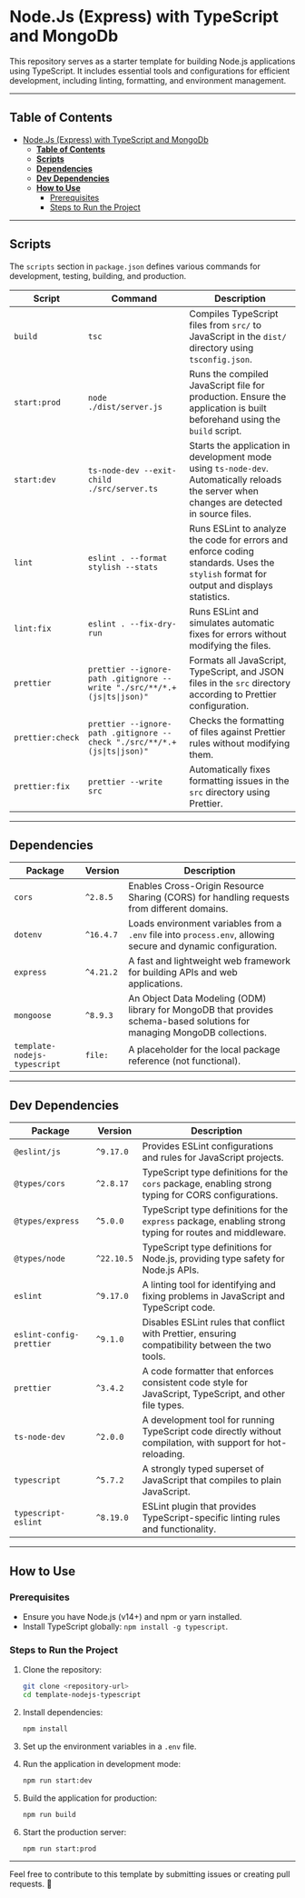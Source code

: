 # Node.Js (Express) with TypeScript and MongoDb

This repository serves as a starter template for building Node.js applications using TypeScript. It includes essential tools and configurations for efficient development, including linting, formatting, and environment management.

---

## **Table of Contents**
- [Node.Js (Express) with TypeScript and MongoDb](#nodejs-express-with-typescript-and-mongodb)
  - [**Table of Contents**](#table-of-contents)
  - [**Scripts**](#scripts)
  - [**Dependencies**](#dependencies)
  - [**Dev Dependencies**](#dev-dependencies)
  - [**How to Use**](#how-to-use)
    - [Prerequisites](#prerequisites)
    - [Steps to Run the Project](#steps-to-run-the-project)

---

## **Scripts**

The `scripts` section in `package.json` defines various commands for development, testing, building, and production.

| **Script**       | **Command**                                                 | **Description**                                                                                                                             |
| ---------------- | ----------------------------------------------------------- | ------------------------------------------------------------------------------------------------------------------------------------------- |
| `build`          | `tsc`                                                       | Compiles TypeScript files from `src/` to JavaScript in the `dist/` directory using `tsconfig.json`.                                         |
| `start:prod`     | `node ./dist/server.js`                                     | Runs the compiled JavaScript file for production. Ensure the application is built beforehand using the `build` script.                      |
| `start:dev`      | `ts-node-dev --exit-child ./src/server.ts`                  | Starts the application in development mode using `ts-node-dev`. Automatically reloads the server when changes are detected in source files. |
| `lint`           | `eslint . --format stylish --stats`                         | Runs ESLint to analyze the code for errors and enforce coding standards. Uses the `stylish` format for output and displays statistics.      |
| `lint:fix`       | `eslint . --fix-dry-run`                                    | Runs ESLint and simulates automatic fixes for errors without modifying the files.                                                           |
| `prettier`       | `prettier --ignore-path .gitignore --write "./src/**/*.+(js\|ts\|json)"`   | Formats all JavaScript, TypeScript, and JSON files in the `src` directory according to Prettier configuration.                 |
| `prettier:check` | `prettier --ignore-path .gitignore --check "./src/**/*.+(js\|ts\|json)"`   | Checks the formatting of files against Prettier rules without modifying them.                                                  |                                                                                           | json)"` | Checks the formatting of files against Prettier rules without modifying them.                                  |
| `prettier:fix`   | `prettier --write src`                                      | Automatically fixes formatting issues in the `src` directory using Prettier.                                                                |

---

## **Dependencies**

| **Package**                  | **Version** | **Description**                                                                                                          |
| ---------------------------- | ----------- | ------------------------------------------------------------------------------------------------------------------------ |
| `cors`                       | `^2.8.5`    | Enables Cross-Origin Resource Sharing (CORS) for handling requests from different domains.                               |
| `dotenv`                     | `^16.4.7`   | Loads environment variables from a `.env` file into `process.env`, allowing secure and dynamic configuration.            |
| `express`                    | `^4.21.2`   | A fast and lightweight web framework for building APIs and web applications.                                             |
| `mongoose`                   | `^8.9.3`    | An Object Data Modeling (ODM) library for MongoDB that provides schema-based solutions for managing MongoDB collections. |
| `template-nodejs-typescript` | `file:`     | A placeholder for the local package reference (not functional).                                                          |

---

## **Dev Dependencies**

| **Package**              | **Version** | **Description**                                                                                              |
| ------------------------ | ----------- | ------------------------------------------------------------------------------------------------------------ |
| `@eslint/js`             | `^9.17.0`   | Provides ESLint configurations and rules for JavaScript projects.                                            |
| `@types/cors`            | `^2.8.17`   | TypeScript type definitions for the `cors` package, enabling strong typing for CORS configurations.          |
| `@types/express`         | `^5.0.0`    | TypeScript type definitions for the `express` package, enabling strong typing for routes and middleware.     |
| `@types/node`            | `^22.10.5`  | TypeScript type definitions for Node.js, providing type safety for Node.js APIs.                             |
| `eslint`                 | `^9.17.0`   | A linting tool for identifying and fixing problems in JavaScript and TypeScript code.                        |
| `eslint-config-prettier` | `^9.1.0`    | Disables ESLint rules that conflict with Prettier, ensuring compatibility between the two tools.             |
| `prettier`               | `^3.4.2`    | A code formatter that enforces consistent code style for JavaScript, TypeScript, and other file types.       |
| `ts-node-dev`            | `^2.0.0`    | A development tool for running TypeScript code directly without compilation, with support for hot-reloading. |
| `typescript`             | `^5.7.2`    | A strongly typed superset of JavaScript that compiles to plain JavaScript.                                   |
| `typescript-eslint`      | `^8.19.0`   | ESLint plugin that provides TypeScript-specific linting rules and functionality.                             |

---

## **How to Use**

### Prerequisites
- Ensure you have Node.js (v14+) and npm or yarn installed.
- Install TypeScript globally: `npm install -g typescript`.

### Steps to Run the Project
1. Clone the repository:  
   ```bash
   git clone <repository-url>
   cd template-nodejs-typescript
   ```

2. Install dependencies:  
   ```bash
   npm install
   ```

3. Set up the environment variables in a `.env` file.

4. Run the application in development mode:  
   ```bash
   npm run start:dev
   ```

5. Build the application for production:  
   ```bash
   npm run build
   ```

6. Start the production server:  
   ```bash
   npm run start:prod
   ```

---

Feel free to contribute to this template by submitting issues or creating pull requests. 🎉
